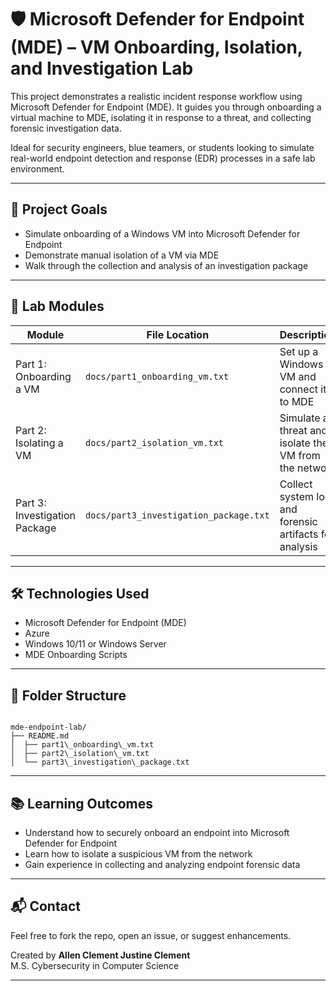 # 🛡️ Microsoft Defender for Endpoint (MDE) – VM Onboarding, Isolation, and Investigation Lab

This project demonstrates a realistic incident response workflow using Microsoft Defender for Endpoint (MDE). It guides you through onboarding a virtual machine to MDE, isolating it in response to a threat, and collecting forensic investigation data.

Ideal for security engineers, blue teamers, or students looking to simulate real-world endpoint detection and response (EDR) processes in a safe lab environment.

---

## 🎯 Project Goals

- Simulate onboarding of a Windows VM into Microsoft Defender for Endpoint
- Demonstrate manual isolation of a VM via MDE
- Walk through the collection and analysis of an investigation package

---

## 🧩 Lab Modules

| Module | File Location | Description |
|--------|------------------------------|-------------|
| Part 1: Onboarding a VM | `docs/part1_onboarding_vm.txt` | Set up a Windows VM and connect it to MDE |
| Part 2: Isolating a VM  | `docs/part2_isolation_vm.txt`  | Simulate a threat and isolate the VM from the network |
| Part 3: Investigation Package | `docs/part3_investigation_package.txt` | Collect system logs and forensic artifacts for analysis |

---

## 🛠️ Technologies Used

- Microsoft Defender for Endpoint (MDE)
- Azure
- Windows 10/11 or Windows Server
- MDE Onboarding Scripts

---

## 📂 Folder Structure

```

mde-endpoint-lab/
├── README.md
│  ├── part1\_onboarding\_vm.txt
│  ├── part2\_isolation\_vm.txt
│  └── part3\_investigation\_package.txt

```

---

## 📚 Learning Outcomes

- Understand how to securely onboard an endpoint into Microsoft Defender for Endpoint
- Learn how to isolate a suspicious VM from the network
- Gain experience in collecting and analyzing endpoint forensic data

---

## 📬 Contact

Feel free to fork the repo, open an issue, or suggest enhancements.

Created by **Allen Clement Justine Clement**  
M.S. Cybersecurity in Computer Science

---
